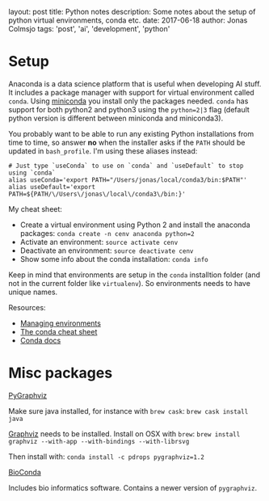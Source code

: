 layout: post
title: Python notes
description: Some notes about the setup of python virtual environments, conda etc.
date: 2017-06-18
author: Jonas Colmsjo
tags: 'post', 'ai', 'development', 'python'

Setup
=====

Anaconda is a data science platform that is useful when developing AI stuff.
It includes a package manager with support for virtual environment called `conda`.
Using [miniconda](https://conda.io/miniconda.html) you install only the packages
needed. `conda` has support for both python2 and python3 using the `python=2|3`
flag (default python version is different between miniconda and miniconda3).

You probably want to be able to run any existing Python installations from
time to time, so answer **no** when the installer asks if the `PATH` should
be updated in `bash_profile`. I'm using these aliases instead:

    # Just type `useConda` to use on `conda` and `useDefault` to stop using `conda`
    alias useConda='export PATH="/Users/jonas/local/conda3/bin:$PATH"'
    alias useDefault='export PATH=${PATH/\/Users\/jonas\/local\/conda3\/bin:}'


My cheat sheet:

* Create a virtual environment using Python 2 and install the anaconda packages:
`conda create -n cenv anaconda python=2`
* Activate an environment: `source activate cenv`
* Deactivate an environment: `source deactivate cenv`
* Show some info about the conda installation: `conda info`

Keep in mind that environments are setup in the `conda` installtion folder (and not in the current
folder like `virtualenv`). So environments needs to have unique names.


Resources:

* [Managing environments](https://conda.io/docs/using/envs.html)
* [The conda cheat sheet](https://conda.io/docs/using/cheatsheet.html)
* [Conda docs](https://conda.io/docs/index.html)


Misc packages
=============

[PyGraphviz](https://pygraphviz.github.io/#)

Make sure java installed, for instance with `brew cask`: `brew cask install java`

[Graphviz](http://www.graphviz.org) needs to be installed. Install on OSX with
`brew`: `brew install graphviz --with-app --with-bindings --with-librsvg`


Then install with: `conda install -c pdrops pygraphviz=1.2`


[BioConda](https://bioconda.github.io/)

Includes bio informatics software. Contains a newer version of `pygraphviz`.
